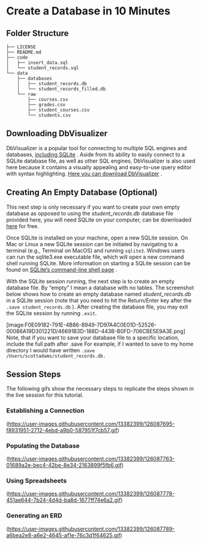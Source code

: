 # Create a Database in 10 Minutes

## Folder Structure

```
├── LICENSE
├── README.md
├── code
│   ├── insert_data.sql
│   └── student_records.sql
└── data
    ├── databases
    │   ├── student_records.db
    │   └── student_records_filled.db
    └── raw
        ├── courses.csv
        ├── grades.csv
        ├── student_courses.csv
        └── students.csv
```

## Downloading DbVisualizer
DbVisualizer is a popular tool for connecting to multiple SQL engines and databases,  [including SQLite](https://www.dbvis.com/database/sqlite/) . Aside from its ability to easily connect to a SQLite database file, as well as other SQL engines, DbVisualizer is also used here because it contains a visually appealing and easy-to-use query editor with syntax highlighting.  [Here you can download DbVisualizer](https://www.dbvis.com/) .

## Creating An Empty Database (Optional)
This next step is only necessary if you want to create your own empty database as opposed to using the *student_records.db* database file provided here, you will need SQLite on your computer, can be downloaded  [here](https://www.sqlite.org/index.html) for free.

Once SQLite is installed on your machine, open a new SQLite session. On Mac or Linux a new SQLite session can be initiated by navigating to a terminal (e.g., Terminal on MacOS) and running `sqlite3`. Windows users can run the sqlite3.exe executable file, which will open a new command shell running SQLite. More information on starting a SQLite session can be found on  [SQLite’s command-line shell page](https://sqlite.org/cli.html) .


With the SQLite session running, the next step is to create an empty database file. By “empty” I mean a database with no tables. The screenshot below shows how to create an empty database named *student_records.db* in a SQLite session (note that you need to hit the Return/Enter key after the `.save student_records.db` ).  After creating the database file, you may exit the SQLite session by running `.exit`.

[image:F0E09182-791E-4B86-8949-7D97A4C0E01D-52526-00086A19D301221D/46691B3D-188D-443B-B0FD-706CBE5E9A3E.png]
Note, that if you want to save your database file to a specific location, include the full path after .save For example, if I wanted to save to my home directory I would have written `.save /Users/scottadams/student_records.db.`  


## Session Steps

The following gifs show the necessary steps to replicate the steps shown in the live session for this tutorial. 

### Establishing a Connection

(https://user-images.githubusercontent.com/13382399/126087695-f8931951-2712-4ebd-a9b0-587951f7cb57.gif)

### Populating the Database

(https://user-images.githubusercontent.com/13382399/126087763-01689a2e-bec4-42be-8e34-2163899f5fb6.gif)

### Using Spreadsheets

(https://user-images.githubusercontent.com/13382399/126087778-451ae644-7b24-4d4d-ba8d-1677ff74e6a2.gif)

### Generating an ERD

(https://user-images.githubusercontent.com/13382399/126087789-a6bea2e8-a6e2-4645-af1e-76c3d1f64625.gif)



